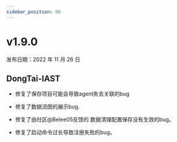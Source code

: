 ```yaml
---
sidebar_position: 90
---
```


# v1.9.0

发布日期：2022 年 11 月 26 日

## **DongTai-IAST**

* 修复了保存项目可能会导致agent失去关联的bug

* 修复了数据流图的展示bug.

* 修复了由社区@Belee05反馈的 数据清理配置保存没有生效的bug。

* 修复了启动命令过长导致注册失败的bug。





